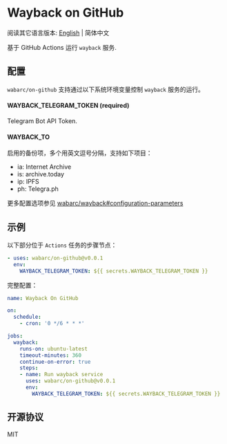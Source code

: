 # Wayback on GitHub

阅读其它语言版本: [English](./README.md) | 简体中文

基于 GitHub Actions 运行 `wayback` 服务.

## 配置

`wabarc/on-github` 支持通过以下系统环境变量控制 `wayback` 服务的运行。

#### WAYBACK_TELEGRAM_TOKEN (required)

Telegram Bot API Token.

#### WAYBACK_TO

启用的备份项，多个用英文逗号分隔，支持如下项目：

- ia: Internet Archive
- is: archive.today
- ip: IPFS
- ph: Telegra.ph

更多配置选项参见 [wabarc/wayback#configuration-parameters](https://github.com/wabarc/wayback#configuration-parameters)

## 示例

以下部分位于 `Actions` 任务的步骤节点：

```yaml
- uses: wabarc/on-github@v0.0.1
  env:
    WAYBACK_TELEGRAM_TOKEN: ${{ secrets.WAYBACK_TELEGRAM_TOKEN }}
```

完整配置：

```yaml
name: Wayback On GitHub

on:
  schedule:
    - cron: '0 */6 * * *'

jobs:
  wayback:
    runs-on: ubuntu-latest
    timeout-minutes: 360
    continue-on-error: true
    steps:
    - name: Run wayback service
      uses: wabarc/on-github@v0.0.1
      env:
        WAYBACK_TELEGRAM_TOKEN: ${{ secrets.WAYBACK_TELEGRAM_TOKEN }}
```

## 开源协议

MIT
